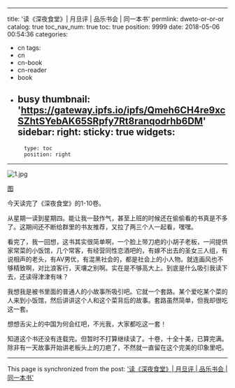 
---
title: '读《深夜食堂》| 月旦评 | 品乐书会 | 同一本书'
permlink: dweto-or-or-or
catalog: true
toc_nav_num: true
toc: true
position: 9999
date: 2018-05-06 00:54:36
categories:
- cn
tags:
- cn
- cn-book
- cn-reader
- book
- busy
thumbnail: 'https://gateway.ipfs.io/ipfs/Qmeh6CH4re9xcSZhtSYebAK65SRpfy7Rt8ranqodrhb6DM'
sidebar:
    right:
        sticky: true
widgets:
    -
        type: toc
        position: right
---


![1.jpg](https://gateway.ipfs.io/ipfs/Qmeh6CH4re9xcSZhtSYebAK65SRpfy7Rt8ranqodrhb6DM)

[图](http://coldpic.sfacg.com/Pic/OnlineComic4/SYST2/009j/001_8997.jpg)

今天读完了《深夜食堂》的1-10卷。 

从星期一读到星期四。能让我一鼓作气，甚至上班的时候还在偷偷看的书真是不多了。这期间还不断给群里的书友推荐，又拉了两三个人一起看，嘿嘿。 

看完了，我一回想，这书其实很简单啊，一个脸上带刀疤的小胡子老板，一间提供家常菜的小饭馆，几个常客，有经营同性恋酒吧的，有嫁不出去的圣女三人组，有说相声的老头，有AV男优，有混黑社会的，都是社会上的小人物。就连画风也不够精致啊，对比浪客行，天壤之别啊。实在是不够高大上。到底是什么吸引我读下去，还读得津津有味？ 

我想我是被书里面的普通人的小故事所吸引吧。它就一个套路。某个爱吃某个菜的人来到小饭馆，然后讲讲这个人和这个菜背后的故事。套路虽然简单，但我却很吃这一套。 

想想舌尖上的中国为何会红吧，不光我，大家都吃这一套！ 

知道这个书还没有连载完。但暂时不打算继续读了。十卷，十全十美，已算完满。除非有一天故事开始讲老板头上的刀疤了，不然就一直留在这个完美的印象里吧。 

- - -

This page is synchronized from the post: ['读《深夜食堂》| 月旦评 | 品乐书会 | 同一本书'](https://steemit.com/@weisheng167388/dweto-or-or-or)
